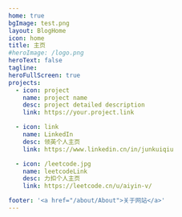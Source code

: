 ```yaml
---
home: true
bgImage: test.png
layout: BlogHome
icon: home
title: 主页
#heroImage: /logo.png
heroText: false  
tagline:  
heroFullScreen: true
projects:
  - icon: project
    name: project name
    desc: project detailed description
    link: https://your.project.link

  - icon: link
    name: LinkedIn
    desc: 领英个人主页
    link: https://www.linkedin.cn/in/junkuiqiu

  - icon: /leetcode.jpg
    name: leetcodeLink
    desc: 力扣个人主页
    link: https://leetcode.cn/u/aiyin-v/

footer: '<a href="/about/About">关于网站</a>'
---
```

